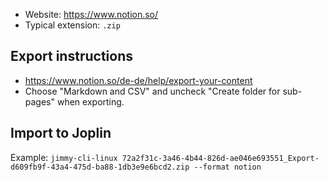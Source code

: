 - Website: <https://www.notion.so/>
- Typical extension: `.zip`

## Export instructions

- <https://www.notion.so/de-de/help/export-your-content>
- Choose "Markdown and CSV" and uncheck "Create folder for sub-pages" when exporting.

## Import to Joplin

Example: `jimmy-cli-linux 72a2f31c-3a46-4b44-826d-ae046e693551_Export-d609fb9f-43a4-475d-ba88-1db3e9e6bcd2.zip --format notion`
